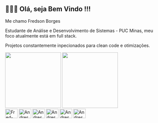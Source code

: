 ## 👨🏻‍💻 Olá, seja Bem Vindo !!!

Me chamo Fredson Borges

Estudante de Análise e Desenvolvimento de Sistemas - PUC Minas, meu foco atualmente está em full stack.

Projetos constantemente inpecionados para clean code e otimizações.
<div>
<div>
  <img height="180em" src="https://github-readme-stats.vercel.app/api?username=FredBorgesdev&show_icons=true&theme=tokyonight"/>
  <img height="180em" src="https://github-readme-stats.vercel.app/api/top-langs/?username=FredBorgesdev&layout=compact&theme=tokyonight"/>
</div>
 
</div>
<div>
 <img align="center" alt="Fred-csharp" height="30" width="40" src="https://cdn.jsdelivr.net/gh/devicons/devicon/icons/csharp/csharp-original.svg" />
 <img align="center" alt="Andressa-html" height="30" width="40" src="https://cdn.jsdelivr.net/gh/devicons/devicon/icons/python/python-original.svg" />
 <img align="center" alt="Andressa-html" height="30" width="40" src="https://cdn.jsdelivr.net/gh/devicons/devicon/icons/jupyter/jupyter-original-wordmark.svg" />
 <img align="center" alt="Andressa-html" height="30" width="40" src="https://cdn.jsdelivr.net/gh/devicons/devicon/icons/html5/html5-original.svg" />
 <img align="center" alt="Andressa-html" height="30" width="40" src="https://cdn.jsdelivr.net/gh/devicons/devicon/icons/javascript/javascript-original.svg" />
 <img align="center" alt="Andressa-html" height="30" width="40" src="https://cdn.jsdelivr.net/gh/devicons/devicon/icons/mysql/mysql-original-wordmark.svg" />
</div>
